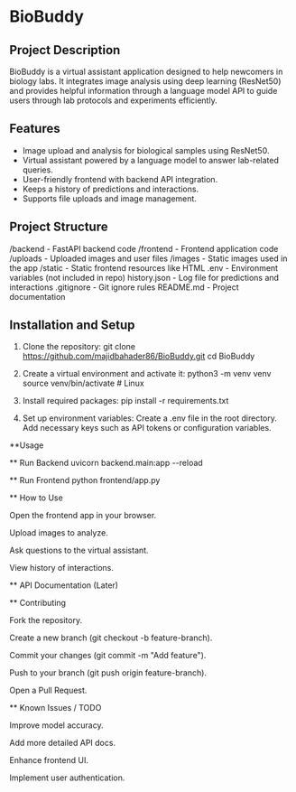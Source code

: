 # BioBuddy

## Project Description
BioBuddy is a virtual assistant application designed to help newcomers in biology labs. It integrates image analysis using deep learning (ResNet50) and provides helpful information through a language model API to guide users through lab protocols and experiments efficiently.

## Features
- Image upload and analysis for biological samples using ResNet50.
- Virtual assistant powered by a language model to answer lab-related queries.
- User-friendly frontend with backend API integration.
- Keeps a history of predictions and interactions.
- Supports file uploads and image management.

## Project Structure


/backend - FastAPI backend code
/frontend - Frontend application code
/uploads - Uploaded images and user files
/images - Static images used in the app
/static - Static frontend resources like HTML
.env - Environment variables (not included in repo)
history.json - Log file for predictions and interactions
.gitignore - Git ignore rules
README.md - Project documentation



## Installation and Setup

1. Clone the repository:
git clone https://github.com/majidbahader86/BioBuddy.git
cd BioBuddy


2. Create a virtual environment and activate it:
python3 -m venv venv
source venv/bin/activate   # Linux

3. Install required packages:
pip install -r requirements.txt


4. Set up environment variables:
Create a .env file in the root directory.
Add necessary keys such as API tokens or configuration variables.

**Usage

**
Run Backend
uvicorn backend.main:app --reload

**
Run Frontend
python frontend/app.py

**
How to Use

Open the frontend app in your browser.

Upload images to analyze.

Ask questions to the virtual assistant.

View history of interactions.


**
API Documentation (Later)

**
Contributing

Fork the repository.

Create a new branch (git checkout -b feature-branch).

Commit your changes (git commit -m "Add feature").

Push to your branch (git push origin feature-branch).

Open a Pull Request.

**
Known Issues / TODO

Improve model accuracy.

Add more detailed API docs.

Enhance frontend UI.

Implement user authentication.